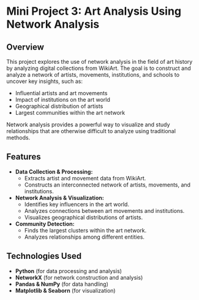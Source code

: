 # Mini Project 3: Art Analysis Using Network Analysis

## Overview
This project explores the use of network analysis in the field of art history by analyzing digital collections from WikiArt. The goal is to construct and analyze a network of artists, movements, institutions, and schools to uncover key insights, such as:
- Influential artists and art movements
- Impact of institutions on the art world
- Geographical distribution of artists
- Largest communities within the art network

Network analysis provides a powerful way to visualize and study relationships that are otherwise difficult to analyze using traditional methods.

## Features
- **Data Collection & Processing:**
  - Extracts artist and movement data from WikiArt.
  - Constructs an interconnected network of artists, movements, and institutions.
- **Network Analysis & Visualization:**
  - Identifies key influencers in the art world.
  - Analyzes connections between art movements and institutions.
  - Visualizes geographical distributions of artists.
- **Community Detection:**
  - Finds the largest clusters within the art network.
  - Analyzes relationships among different entities.


## Technologies Used
- **Python** (for data processing and analysis)
- **NetworkX** (for network construction and analysis)
- **Pandas & NumPy** (for data handling)
- **Matplotlib & Seaborn** (for visualization)


